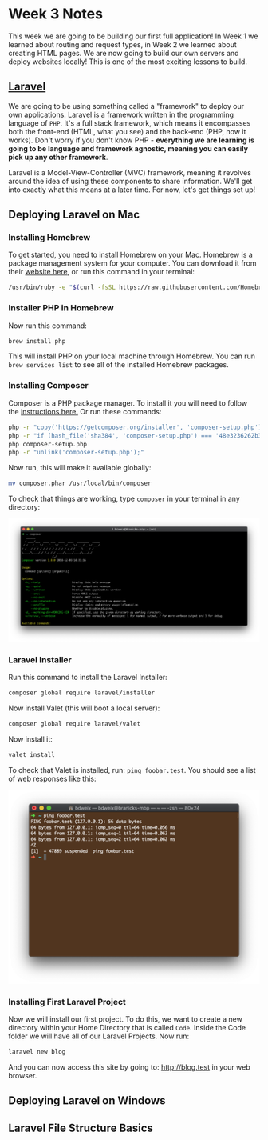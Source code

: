 # Week 3 Notes

This week we are going to be building our first full application! In Week 1 we learned about routing and request types, in Week 2 we learned about creating HTML pages. We are now going to build our own servers and deploy websites locally! This is one of the most exciting lessons to build.

## [Laravel](https://laravel.com/)

We are going to be using something called a "framework" to deploy our own applications. Laravel is a framework written in the programming language of `PHP`. It's a full stack framework, which means it encompasses both the front-end (HTML, what you see) and the back-end (PHP, how it works). Don't worry if you don't know PHP - **everything we are learning is going to be language and framework agnostic, meaning you can easily pick up any other framework**.

Laravel is a Model-View-Controller (MVC) framework, meaning it revolves around the idea of using these components to share information. We'll get into exactly what this means at a later time. For now, let's get things set up!

## Deploying Laravel on Mac

### Installing Homebrew

To get started, you need to install Homebrew on your Mac. Homebrew is a package management system for your computer. You can download it from their [website here](https://brew.sh/), or run this command in your terminal: 

```bash
/usr/bin/ruby -e "$(curl -fsSL https://raw.githubusercontent.com/Homebrew/install/master/install)"

```

### Installer PHP in Homebrew

Now run this command:

```bash
brew install php
```

This will install PHP on your local machine through Homebrew. You can run `brew services list` to see all of the installed Homebrew packages.

### Installing Composer

Composer is a PHP package manager. To install it you will need to follow the [instructions here.](https://getcomposer.org/doc/00-intro.md) Or run these commands:

```bash
php -r "copy('https://getcomposer.org/installer', 'composer-setup.php');"
php -r "if (hash_file('sha384', 'composer-setup.php') === '48e3236262b34d30969dca3c37281b3b4bbe3221bda826ac6a9a62d6444cdb0dcd0615698a5cbe587c3f0fe57a54d8f5') { echo 'Installer verified'; } else { echo 'Installer corrupt'; unlink('composer-setup.php'); } echo PHP_EOL;"
php composer-setup.php
php -r "unlink('composer-setup.php');"
```

Now run, this will make it available globally:

```bash
mv composer.phar /usr/local/bin/composer
```

To check that things are working, type `composer` in your terminal in any directory: 

![composer](/src/composer.png)

### Laravel Installer

Run this command to install the Laravel Installer: 

```bash
composer global require laravel/installer
```

Now install Valet (this will boot a local server):

```bash
composer global require laravel/valet
```

Now install it:

```bash
valet install
```

To check that Valet is installed, run: `ping foobar.test`. You should see a list of web responses like this:

![valet-test](/src/valet-test.png)

### Installing First Laravel Project

Now we will install our first project. To do this, we want to create a new directory within your Home Directory that is called `Code`. Inside the Code folder we will have all of our Laravel Projects. Now run:

```bash
laravel new blog
```

And you can now access this site by going to: http://blog.test in your web browser.

## Deploying Laravel on Windows

## Laravel File Structure Basics


